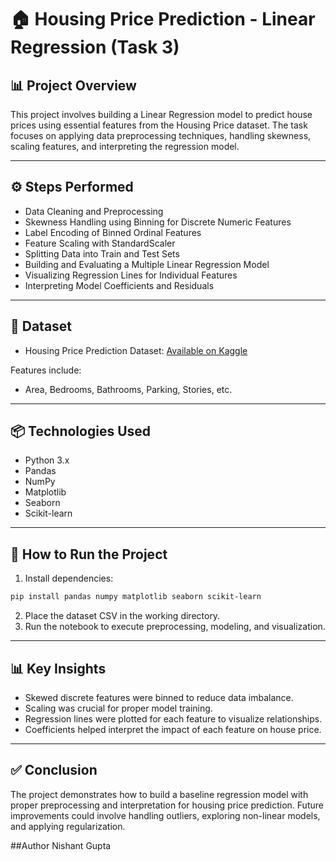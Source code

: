 # 🏠 Housing Price Prediction - Linear Regression (Task 3)

## 📊 Project Overview
This project involves building a Linear Regression model to predict house prices using essential features from the Housing Price dataset. The task focuses on applying data preprocessing techniques, handling skewness, scaling features, and interpreting the regression model.

---

## ⚙️ Steps Performed

- Data Cleaning and Preprocessing
- Skewness Handling using Binning for Discrete Numeric Features
- Label Encoding of Binned Ordinal Features
- Feature Scaling with StandardScaler
- Splitting Data into Train and Test Sets
- Building and Evaluating a Multiple Linear Regression Model
- Visualizing Regression Lines for Individual Features
- Interpreting Model Coefficients and Residuals

---

## 📁 Dataset
- Housing Price Prediction Dataset: [Available on Kaggle](https://www.kaggle.com/datasets/harishkumardatalab/housing-price-prediction)

Features include:
- Area, Bedrooms, Bathrooms, Parking, Stories, etc.

---

## 📦 Technologies Used
- Python 3.x
- Pandas
- NumPy
- Matplotlib
- Seaborn
- Scikit-learn

---

## 🚀 How to Run the Project

1. Install dependencies:
```bash
pip install pandas numpy matplotlib seaborn scikit-learn
```
2. Place the dataset CSV in the working directory.
3. Run the notebook to execute preprocessing, modeling, and visualization.

---

## 📊 Key Insights
- Skewed discrete features were binned to reduce data imbalance.
- Scaling was crucial for proper model training.
- Regression lines were plotted for each feature to visualize relationships.
- Coefficients helped interpret the impact of each feature on house price.

---

## ✅ Conclusion
The project demonstrates how to build a baseline regression model with proper preprocessing and interpretation for housing price prediction. Future improvements could involve handling outliers, exploring non-linear models, and applying regularization.

##Author
Nishant Gupta
